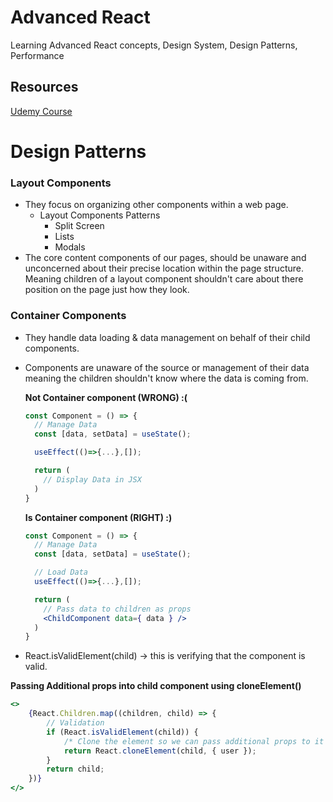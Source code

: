 # Advanced React

Learning Advanced React concepts, Design System, Design Patterns, Performance

## Resources

[Udemy Course](https://www.udemy.com/course/advanced-react)

# Design Patterns

### Layout Components

- They focus on organizing other components within a web page.
  - Layout Components Patterns
    - Split Screen
    - Lists
    - Modals
- The core content components of our pages, should be unaware and unconcerned about their precise location within the page structure. Meaning children of a layout component shouldn't care about there position on the page just how they look.

### Container Components

- They handle data loading & data management on behalf of their child components.
- Components are unaware of the source or management of their data meaning the children shouldn't know where the data is coming from.

  **Not Container component (WRONG) :(**

  ```jsx
  const Component = () => {
    // Manage Data
    const [data, setData] = useState();

    useEffect(()=>{...},[]);

    return (
      // Display Data in JSX
    )
  }

  ```

  **Is Container component (RIGHT) :)**

  ```jsx
  const Component = () => {
    // Manage Data
    const [data, setData] = useState();

    // Load Data
    useEffect(()=>{...},[]);

    return (
      // Pass data to children as props
      <ChildComponent data={ data } />
    )
  }

  ```

- React.isValidElement(child) -> this is verifying that the component is valid.

**Passing Additional props into child component using cloneElement()**

```jsx
<>
	{React.Children.map((children, child) => {
		// Validation
		if (React.isValidElement(child)) {
			/* Clone the element so we can pass additional props to it */
			return React.cloneElement(child, { user });
		}
		return child;
	})}
</>
```

